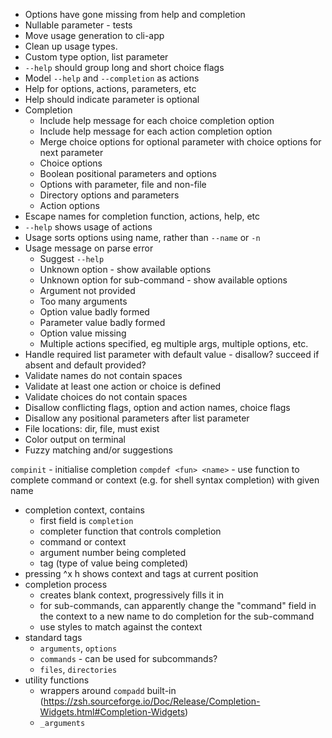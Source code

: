 - Options have gone missing from help and completion 
- Nullable parameter - tests
- Move usage generation to cli-app
- Clean up usage types.
- Custom type option, list parameter
- `--help` should group long and short choice flags
- Model `--help` and `--completion` as actions
- Help for options, actions, parameters, etc
- Help should indicate parameter is optional
- Completion
    - Include help message for each choice completion option
    - Include help message for each action completion option
    - Merge choice options for optional parameter with choice options for next parameter
    - Choice options
    - Boolean positional parameters and options
    - Options with parameter, file and non-file
    - Directory options and parameters
    - Action options
- Escape names for completion function, actions, help, etc
- `--help` shows usage of actions
- Usage sorts options using name, rather than `--name` or `-n`
- Usage message on parse error
    - Suggest `--help`
    - Unknown option - show available options
    - Unknown option for sub-command - show available options
    - Argument not provided
    - Too many arguments
    - Option value badly formed
    - Parameter value badly formed
    - Option value missing
    - Multiple actions specified, eg multiple args, multiple options, etc.
- Handle required list parameter with default value - disallow? succeed if absent and default provided?
- Validate names do not contain spaces
- Validate at least one action or choice is defined
- Validate choices do not contain spaces
- Disallow conflicting flags, option and action names, choice flags
- Disallow any positional parameters after list parameter
- File locations: dir, file, must exist
- Color output on terminal
- Fuzzy matching and/or suggestions

`compinit` - initialise completion
`compdef <fun> <name>` - use function to complete command or context (e.g. for shell syntax completion) with given name

- completion context, contains
    - first field is `completion`
    - completer function that controls completion
    - command or context
    - argument number being completed
    - tag (type of value being completed)
- pressing ^x h shows context and tags at current position
- completion process
    - creates blank context, progressively fills it in
    - for sub-commands, can apparently change the "command" field in the context to a new name to do completion for the sub-command
    - use styles to match against the context
- standard tags
    - `arguments`, `options`
    - `commands` - can be used for subcommands?
    - `files`, `directories`
- utility functions
    - wrappers around `compadd` built-in (https://zsh.sourceforge.io/Doc/Release/Completion-Widgets.html#Completion-Widgets)
    - `_arguments`
